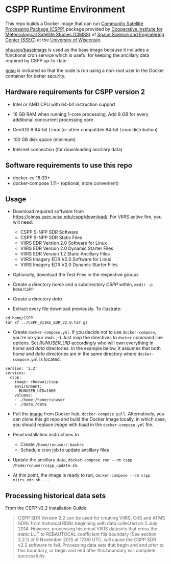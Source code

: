 # CSPP Runtime Environment

This repo builds a Docker image that can run [Community Satellite Processing Package (CSPP)](http://cimss.ssec.wisc.edu/cspp/) package provided by [Cooperative Institute for Meteorological Satellite Studies (CIMSS)](http://cimss.ssec.wisc.edu/) of [Space Science and Engineering Center (SSEC)](http://www.ssec.wisc.edu/) at the [University of Wisconsin](http://www.wisc.edu/).

[phusion/baseimage](https://hub.docker.com/r/phusion/baseimage/) is used as the base image because it includes a functional cron service which is useful for keeping the ancillary data required by CSPP up-to-date.

[gosu](https://github.com/tianon/gosu) is included so that the code is run using a non-root user in the Docker container for better security.


## Hardware requirements for CSPP version 2

* Intel or AMD CPU with 64-bit instruction support

* 16 GB RAM when running 1-core processing. Add 8 GB for every additional
concurrent processing core

* CentOS 6 64-bit Linux (or other compatible 64-bit Linux distribution)

* 100 GB disk space (minimum)

* Internet connection (for downloading ancillary data)

## Software requirements to use this repo

* docker-ce 18.03+
* docker-compose 1.11+ (optional, more convenient)

## Usage

* Download required software from https://cimss.ssec.wisc.edu/cspp/download/. For VIIRS active fire, you will need:
  * CSPP S-NPP SDR Software
  * CSPP S-NPP SDR Static Files
  * VIIRS EDR Version 2.0 Software for Linux 
  * VIIRS EDR Version 2.0 Dynamic Starter Files 
  * VIIRS EDR Version 1.2 Static Ancillary Files
  * VIIRS Imagery EDR V2.0 Software for Linux 
  * VIIRS Imagery EDR V2.0 Dynamic Starter Files 

* Optionally, download the Test Files in the respective groups

* Create a directory *home* and a subdirectory *CSPP* within, `mkdir -p home/CSPP`

* Create a directory *data*

* Extract every file download previously. To illustrate:

```
cd home/CSPP
tar xf ../CSPP_VIIRS_EDR_V2.0.tar.gz
```

* Create `docker-compose.yml`. If you decide not to use `docker-compose`, you're on your own. ;-) Just map the directives to `docker` command line options. Set *RUNUSER_UID* accordingly who will own everything in *home* and *data* directories. In the example below, it assumes that both *home* and *data* directories are in the same directory where `docker-compose.yml` is located.

```
version: '2.2'
services:
  cspp:
    image: cheewai/cspp
    environment:
    - RUNUSER_UID=1000
    volumes:
    - ./home:/home/runuser
    - ./data:/data
```

* Pull the [image](https://hub.docker.com/r/cheewai/cspp) from Docker hub, `docker-compose pull`. Alternatively, you can clone this git repo and build the Docker image locally, in which case, you should replace *image* with *build* in the `docker-compose.yml` file.

* Read installation instructions to
  * Create `/home/runuser/.bashrc`
  * Schedule cron job to update ancillary files

* Update the ancillary data, `docker-compose run --rm cspp /home/runuser/cspp_update.sh`. 

* At this point, the image is ready to run, `docker-compose --rm cspp viirs_edr.sh ...` 


## Processing historical data sets

From the CSPP v2.2 Installation Guilde:

> CSPP SDR Version 2.2 can be used for creating VIIRS, CrIS and ATMS SDRs from historical RDRs beginning with data collected on 5 July 2014. However, processing historical VIIRS datasets that cross the static LUT to RSBAUTOCAL coefficient file boundary (See section 2.2.1) of 9 November 2015 at 17:00 UTC, will cause the CSPP SDR v2.2 software to fail. Processing data sets that begin and end prior to this boundary, or begin and end after this boundary will complete successfully.

